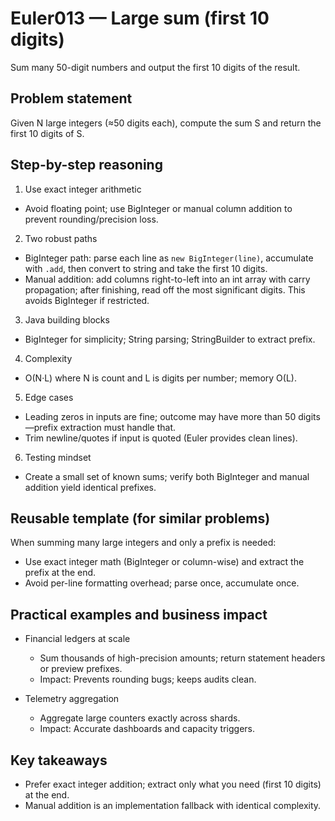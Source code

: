 # Euler013 — Large sum (first 10 digits)

Sum many 50-digit numbers and output the first 10 digits of the result.

## Problem statement

Given N large integers (≈50 digits each), compute the sum S and return the first 10 digits of S.

## Step-by-step reasoning

1) Use exact integer arithmetic
- Avoid floating point; use BigInteger or manual column addition to prevent rounding/precision loss.

2) Two robust paths
- BigInteger path: parse each line as `new BigInteger(line)`, accumulate with `.add`, then convert to string and take the first 10 digits.
- Manual addition: add columns right-to-left into an int array with carry propagation; after finishing, read off the most significant digits. This avoids BigInteger if restricted.

3) Java building blocks
- BigInteger for simplicity; String parsing; StringBuilder to extract prefix.

4) Complexity
- O(N·L) where N is count and L is digits per number; memory O(L).

5) Edge cases
- Leading zeros in inputs are fine; outcome may have more than 50 digits—prefix extraction must handle that.
- Trim newline/quotes if input is quoted (Euler provides clean lines).

6) Testing mindset
- Create a small set of known sums; verify both BigInteger and manual addition yield identical prefixes.

## Reusable template (for similar problems)

When summing many large integers and only a prefix is needed:
- Use exact integer math (BigInteger or column-wise) and extract the prefix at the end.
- Avoid per-line formatting overhead; parse once, accumulate once.

## Practical examples and business impact

- Financial ledgers at scale
  - Sum thousands of high-precision amounts; return statement headers or preview prefixes.
  - Impact: Prevents rounding bugs; keeps audits clean.

- Telemetry aggregation
  - Aggregate large counters exactly across shards.
  - Impact: Accurate dashboards and capacity triggers.

## Key takeaways

- Prefer exact integer addition; extract only what you need (first 10 digits) at the end.
- Manual addition is an implementation fallback with identical complexity.
